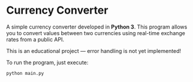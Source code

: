 # Currency Converter

A simple currency converter developed in **Python 3**. This program allows you to convert values between two currencies using real-time exchange rates from a public API.

This is an educational project — error handling is not yet implemented!

To run the program, just execute:

```bash
python main.py

